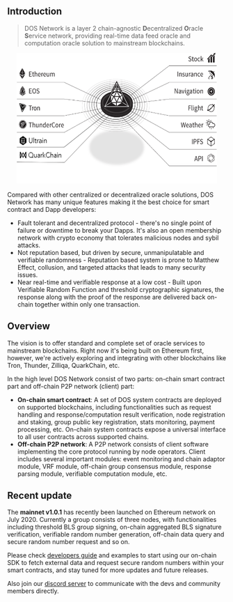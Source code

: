 ## Introduction
> DOS Network is a layer 2 chain-agnostic **D**ecentralized **O**racle **S**ervice network, providing real-time data feed oracle and computation oracle solution to mainstream blockchains.

<p align="center">
  <img width="460" height="300" src="https://raw.githubusercontent.com/DOSNetwork/docs/master/_media/overview.png">
</p>

Compared with other centralized or decentralized oracle solutions, DOS Network has many unique features making it the best choice for smart contract and Dapp developers:
- Fault tolerant and decentralized protocol - there's no single point of failure or downtime to break your Dapps. It's also an open membership network with crypto economy that tolerates malicious nodes and sybil attacks.
- Not reputation based, but driven by secure, unmanipulatable and verifiable randomness - Reputation based system is prone to Matthew Effect, collusion, and targeted attacks that leads to many security issues.
- Near real-time and verifiable response at a low cost - Built upon Verifiable Random Function and threshold cryptographic signatures, the response along with the proof of the response are delivered back on-chain together within only one transaction.


## Overview
The vision is to offer standard and complete set of oracle services to mainstream blockchains. Right now it's being built on Ethereum first, however, we're actively exploring and integrating with other blockchains like Tron, Thunder, Zilliqa, QuarkChain, etc.

In the high level DOS Network consist of two parts: on-chain smart contract part and off-chain P2P network (client) part:
* **On-chain smart contract**: A set of DOS system contracts are deployed on supported blockchains, including functionalities such as request handling and response/computation result verification, node registration and staking, group public key registration, stats monitoring, payment processing, etc. On-chain system contracts expose a universal interface to all user contracts across supported chains.
* **Off-chain P2P network**: A P2P network consists of client software implementing the core protocol running by node operators. Client includes several important modules: event monitoring and chain adaptor module, VRF module, off-chain group consensus module, response parsing module, verifiable computation module, etc.


## Recent update
The **mainnet v1.0.1** has recently been launched on Ethereum network on July 2020. Currently a group consists of three nodes, with functionalities including threshold BLS group signing, on-chain aggregated BLS signature verification, verifiable random number generation, off-chain data query and secure random number request and so on.

Please check [developers guide](contents/blockchains/ethereum) and examples to start using our on-chain SDK to fetch external data and request secure random numbers within your smart contracts, and stay tuned for more updates and future releases.

Also join our [discord server]() to communicate with the devs and community members directly.
